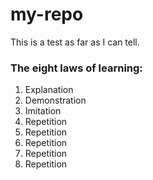 # my-repo
This is a test as far as I can tell.

### The eight laws of learning:
1. Explanation
2. Demonstration
3. Imitation
4. Repetition
5. Repetition
6. Repetition
7. Repetition
8. Repetition


